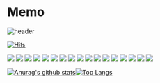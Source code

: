 # Memo

![header](https://capsule-render.vercel.app/api?type=wave&color=C3E5AE&height=300&section=header&text=Who%20am%20I%20?&fontSize=90)

[![Hits](https://hits.seeyoufarm.com/api/count/incr/badge.svg?url=https%3A%2F%2Fgithub.com%2FLimjaewoo-kor%2Fhit-counter&count_bg=%2379C83D&title_bg=%23555555&icon=&icon_color=%23E7E7E7&title=hits&edge_flat=false)](https://hits.seeyoufarm.com)



<img src="https://img.shields.io/badge/Oracle-F80000?style=for-the-badge&logo=Oracle&logoColor=white">
<img src="https://img.shields.io/badge/MySQL-4479A1?style=for-the-badge&logo=MySQL&logoColor=white">

<img src="https://img.shields.io/badge/NexaCro-F80000?style=for-the-badge&logo=NexaCro&logoColor=white">
<img src="https://img.shields.io/badge/Java-3776AB?style=for-the-badge&logo=Java&logoColor=white">

<img src="https://img.shields.io/badge/Maven-000000?style=for-the-badge&logo=Maven&logoColor=white">
<img src="https://img.shields.io/badge/Gradle-02303A?style=for-the-badge&logo=Gradle&logoColor=white">

<img src="https://img.shields.io/badge/JetBrains-000000?style=for-the-badge&logo=JetBrains&logoColor=white">


<img src="https://img.shields.io/badge/Ibatis-000000?style=for-the-badge&logo=My-batis&logoColor=white">
<img src="https://img.shields.io/badge/Mybatis-000000?style=for-the-badge&logo=My-batis&logoColor=white">
<img src="https://img.shields.io/badge/Jpa-000000?style=for-the-badge&logo=jpa&logoColor=white"> 
<img src="https://img.shields.io/badge/Spring-000000?style=for-the-badge&logo=Spring&logoColor=white">
<img src="https://img.shields.io/badge/SpringBoot-000000?style=for-the-badge&logo=SpringBoot&logoColor=white">

<img src="https://img.shields.io/badge/WAS-000000?style=for-the-badge&logo=WAS&logoColor=white">
<img src="https://img.shields.io/badge/Tomcat-000000?style=for-the-badge&logo=Tomcat&logoColor=white">

<img src="https://img.shields.io/badge/Linux-FCC624?style=for-the-badge&logo=Linux&logoColor=white">

<img src="https://img.shields.io/badge/Git-000000?style=for-the-badge&logo=git&logoColor=white">
<img src="https://img.shields.io/badge/Svn-000000?style=for-the-badge&logo=svn&logoColor=white">


[![Anurag's github stats](https://github-readme-stats.vercel.app/api?username=Limjaewoo-kor)](https://github.com/anuraghazra/github-readme-stats)[![Top Langs](https://github-readme-stats.vercel.app/api/top-langs/?username=Limjaewoo-kor&layout=compact)](https://github.com/anuraghazra/github-readme-stats)
